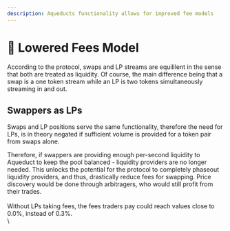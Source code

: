 ```yaml
---
description: Aqueducts functionality allows for improved fee models
---
```


# 🎉 Lowered Fees Model

According to the protocol, swaps and LP streams are equililent in the sense that both are treated as liquidity. Of course, the main difference being that a swap is a one token stream while an LP is two tokens simultaneously streaming in and out.

## Swappers as LPs

Swaps and LP positions serve the same functionality, therefore the need for LPs, is in theory negated if sufficient volume is provided for a token pair from swaps alone.&#x20;

Therefore, if swappers are providing enough per-second liquidity to Aqueduct to keep the pool balanced - liquidity providers are no longer needed. This unlocks the potential for the protocol to completely phaseout liquidity providers, and thus, drastically reduce fees for swapping. Price discovery would be done through arbitragers, who would still profit from their trades.\
\
Without LPs taking fees, the fees traders pay could reach values close to 0.0%, instead of 0.3%.\
\
